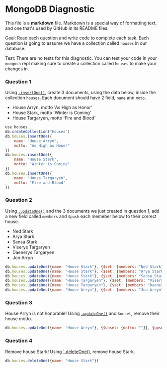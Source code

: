 # MongoDB Diagnostic

This file is a **markdown** file. Markdown is a special way of formatting text, and one that's used by GitHub in its README files.

Goal: Read each question and write code to complete each task. Each question is going to assume we have a collection called `houses` in our database. 

Test: There are no tests for this diagnostic. You can test your code in your `mongosh` repl making sure to create a collection called `houses` to make your changes in.

### Question 1

Using [`.insertOne()`](https://www.mongodb.com/docs/manual/reference/method/db.collection.insertOne/), create 3 documents, using the data below, inside the collection `houses`. Each document should have 2 field, `name` and `moto`.

- House Arryn, motto 'As High as Honor'
- House Stark, motto 'Winter is Coming'
- House Targaryen, motto 'Fire and Blood'

```js
use houses
db.createCollection("houses")
db.houses.insertOne({
    name: "House Arryn",
    motto: "As High as Honor"
})
db.houses.insertOne({
    name: "House Stark",
    motto: "Winter is Coming"
})
db.houses.insertOne({
    name: "House Targaryen",
    motto: "Fire and Blood"
})
```

### Question 2

Using [`.updateOne()`](https://www.mongodb.com/docs/manual/reference/method/db.collection.updateOne/) and the 3 documents we just created in question 1, add a new field called `members` and `$push` each memeber below to their correct house.

- Ned Stark
- Arya Stark
- Sansa Stark
- Viserys Targaryen
- Daenerys Targaryen
- Jon Arryn

```js
db.houses.updateOne({name: "House Stark"}, {$set: {members: "Ned Stark"}}, {upsert:true})
db.houses.updateOne({name: "House Stark"}, {$set: {members: "Arya Stark"}}, {upsert:true})
db.houses.updateOne({name: "House Stark"}, {$set: {members: "Sansa Stark"}}, {upsert:true})
db.houses.updateOne({name: "House Targaryen"}, {$set: {members: "Viserys Targaryen"}}, {upsert:true})
db.houses.updateOne({name: "House Targaryen"}, {$set: {members: "Daenerys Targaryen"}}, {upsert:true})
db.houses.updateOne({name: "House Arryn"}, {$set: {members: "Jon Arryn"}}, {upsert:true})
```

### Question 3

House Arryn is not honorable! Using [`.updateOne()`](https://www.mongodb.com/docs/manual/reference/method/db.collection.updateOne/) and `$unset`, remove their house motto.

```js
db.houses.updateOne({name: "House Arryn"}, {$unset: {motto: ""}}, {upsert:true})
```

### Question 4

Remove house Stark! Using [`.deleteOne()](https://www.mongodb.com/docs/manual/reference/method/db.collection.deleteOne/), remove house Stark.

```js
db.houses.deleteOne({name: "House Stark"})
```